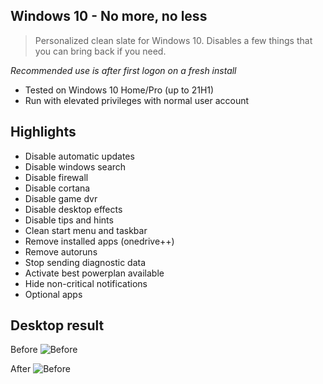 ## Windows 10 - No more, no less
> Personalized clean slate for Windows 10. Disables a few things that you can bring back if you need.

_Recommended use is after first logon on a fresh install_

- Tested on Windows 10 Home/Pro (up to 21H1)
- Run with elevated privileges with normal user account

## Highlights
- Disable automatic updates
- Disable windows search
- Disable firewall
- Disable cortana
- Disable game dvr
- Disable desktop effects
- Disable tips and hints
- Clean start menu and taskbar
- Remove installed apps (onedrive++)
- Remove autoruns
- Stop sending diagnostic data
- Activate best powerplan available
- Hide non-critical notifications
- Optional apps

## Desktop result

Before
![Before](https://raw.githubusercontent.com/r3amped/w10fix/main/before.png)

After
![Before](https://raw.githubusercontent.com/r3amped/w10fix/main/after.png)
